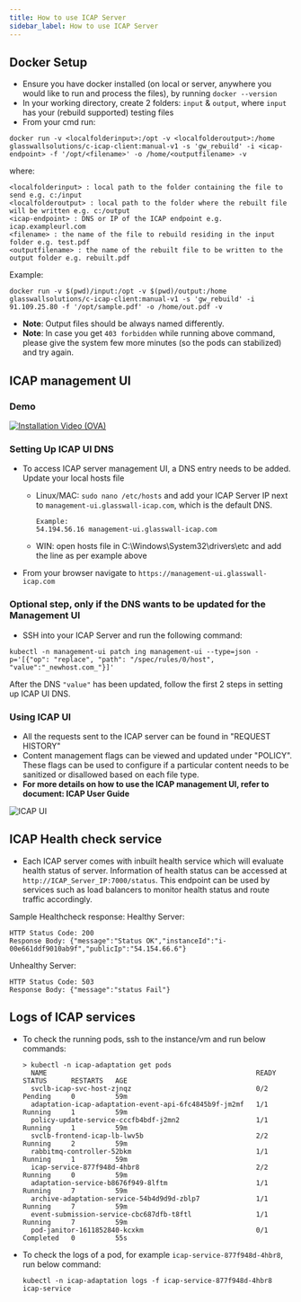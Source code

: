 ```yaml
---
title: How to use ICAP Server
sidebar_label: How to use ICAP Server
---
```


## Docker Setup
- Ensure you have docker installed (on local or server, anywhere you would like to run and process the files), by running `docker --version`
- In your working directory, create 2 folders: `input` & `output`, where `input` has your (rebuild supported) testing files
- From your cmd run:
```
docker run -v <localfolderinput>:/opt -v <localfolderoutput>:/home glasswallsolutions/c-icap-client:manual-v1 -s 'gw_rebuild' -i <icap-endpoint> -f '/opt/<filename>' -o /home/<outputfilename> -v
```
where:

```
<localfolderinput> : local path to the folder containing the file to send e.g. c:/input
<localfolderoutput> : local path to the folder where the rebuilt file will be written e.g. c:/output
<icap-endpoint> : DNS or IP of the ICAP endpoint e.g. icap.exampleurl.com
<filename> : the name of the file to rebuild residing in the input folder e.g. test.pdf
<outputfilename> : the name of the rebuilt file to be written to the output folder e.g. rebuilt.pdf
```

Example:
```
docker run -v $(pwd)/input:/opt -v $(pwd)/output:/home glasswallsolutions/c-icap-client:manual-v1 -s 'gw_rebuild' -i 91.109.25.80 -f '/opt/sample.pdf' -o /home/out.pdf -v
```

- **Note**: Output files should be always named differently.
- **Note**: In case you get `403 forbidden` while running above command, please give the system few more minutes (so the pods can stabilized) and try again. 

## ICAP management UI
### Demo

[![Installation Video (OVA)](https://img.youtube.com/vi/ywXF1RPurao/hqdefault.jpg)](https://www.youtube.com/watch?v=ywXF1RPurao&feature=youtu.be)

### Setting Up ICAP UI DNS
- To access ICAP server management UI, a DNS entry needs to be added. Update your local hosts file 
     - Linux/MAC: `sudo nano /etc/hosts` and add your ICAP Server IP next to `management-ui.glasswall-icap.com`, which is the default DNS.
       ```
       Example:
       54.194.56.16 management-ui.glasswall-icap.com
       ```
     - WIN: open hosts file in C:\Windows\System32\drivers\etc and add the line as per example above

- From your browser navigate to `https://management-ui.glasswall-icap.com`




### Optional step, only if the DNS wants to be updated for the Management UI
- SSH into your ICAP Server and run the following command:

```````
kubectl -n management-ui patch ing management-ui --type=json -p='[{"op": "replace", "path": "/spec/rules/0/host", "value":"_newhost.com_"}]'
```````
After the DNS `"value"` has been updated, follow the first 2 steps in setting up ICAP UI DNS.




### Using ICAP UI
- All the requests sent to the ICAP server can be found in "REQUEST HISTORY"
- Content management flags can be viewed and updated under "POLICY". These flags can be used to configure if a particular content needs to be sanitized or disallowed based on each file type.
- **For more details on how to use the ICAP management UI, refer to document: ICAP User Guide**


![ICAP UI](https://user-images.githubusercontent.com/60857664/108355024-edc3f980-71f2-11eb-926e-b3865749a43c.png)

## ICAP Health check service
- Each ICAP server comes with inbuilt health service which will evaluate health status of server. Information of health status can be accessed at `http://ICAP_Server_IP:7000/status`. This endpoint can be used by services such as load balancers to monitor health status and route traffic accordingly. 

Sample Healthcheck response:
Healthy Server:
```
HTTP Status Code: 200
Response Body: {"message":"Status OK","instanceId":"i-00e661ddf9010ab9f","publicIp":"54.154.66.6"}
```
Unhealthy Server:
```
HTTP Status Code: 503
Response Body: {"message":"status Fail"}

```

## Logs of ICAP services

- To check the running pods, ssh to the instance/vm and run below commands:
  
  ```
  > kubectl -n icap-adaptation get pods
    NAME                                                    READY   STATUS      RESTARTS   AGE
    svclb-icap-svc-host-zjnqz                               0/2     Pending     0          59m
    adaptation-icap-adaptation-event-api-6fc4845b9f-jm2mf   1/1     Running     1          59m
    policy-update-service-cccfb4bdf-j2mn2                   1/1     Running     1          59m
    svclb-frontend-icap-lb-lwv5b                            2/2     Running     2          59m
    rabbitmq-controller-52bkm                               1/1     Running     1          59m
    icap-service-877f948d-4hbr8                             2/2     Running     0          59m
    adaptation-service-b8676f949-8lftm                      1/1     Running     7          59m
    archive-adaptation-service-54b4d9d9d-zblp7              1/1     Running     7          59m
    event-submission-service-cbc687dfb-t8ftl                1/1     Running     7          59m
    pod-janitor-1611852840-kcxkm                            0/1     Completed   0          55s
  ```
- To check the logs of a pod, for example `icap-service-877f948d-4hbr8`, run below command:
  ```
  kubectl -n icap-adaptation logs -f icap-service-877f948d-4hbr8 icap-service
  ```


